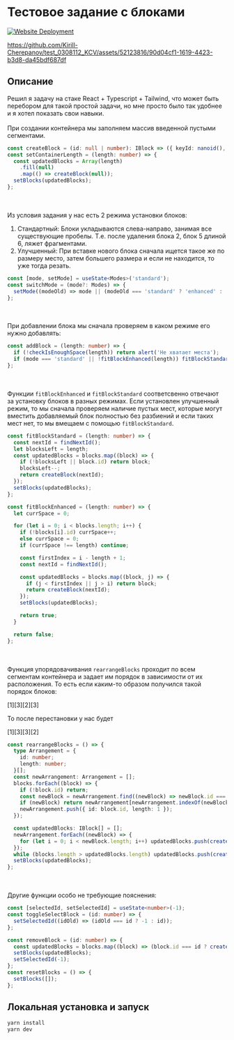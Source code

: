 # Тестовое задание с блоками

[![Website Deployment](https://img.shields.io/badge/Deploy-View%20Website-blue)](https://blocks-kirill-cherepanov.netlify.app/)

https://github.com/Kirill-Cherepanov/test_0308112_KCV/assets/52123816/90d04cf1-1619-4423-b3d8-da45bdf687df

## Описание

Решил я задачу на стаке React + Typescript + Tailwind, что может быть перебором для такой простой задачи, но мне просто было так удобнее и я хотел показать свои навыки.
\
\
При создании контейнера мы заполняем массив введенной пустыми сегментами. 
```typescript
const createBlock = (id: null | number): IBlock => ({ keyId: nanoid(), id });
const setContainerLength = (length: number) => {
  const updatedBlocks = Array(length)
    .fill(null)
    .map(() => createBlock(null));
  setBlocks(updatedBlocks);
};
```
\
\
Из условия задания у нас есть 2 режима установки блоков:
1. Стандартный: Блоки укладываются слева-направо, занимая все существующие пробелы. Т.е. после удаления блока 2, блок 5 длиной 6, ляжет фрагментами.
2. Улучшенный: При вставке нового блока сначала ищется такое же по размеру место, затем большего размера и если не находится, то уже тогда резать.
```typescript
const [mode, setMode] = useState<Modes>('standard');
const switchMode = (mode?: Modes) => {
  setMode((modeOld) => mode || (modeOld === 'standard' ? 'enhanced' : 'standard'));
};
```
\
\
При добавлении блока мы сначала проверяем в каком режиме его нужно добавлять:
```typescript
const addBlock = (length: number) => {
  if (!checkIsEnoughSpace(length)) return alert('Не хватает места');
  if (mode === 'standard' || !fitBlockEnhanced(length)) fitBlockStandard(length);
};
```
\
\
Функции `fitBlockEnhanced` и `fitBlockStandard` соответсвенно отвечают за установку блоков в разных режимах. Если установлен улучшенный режим, то мы сначала проверяем наличие пустых мест, которые могут вместить добавляемый блок полностью без разбиений и если таких мест нет, то мы вмещаем с помощью `fitBlockStandard`.  

```typescript
const fitBlockStandard = (length: number) => {
  const nextId = findNextId();
  let blocksLeft = length;
  const updatedBlocks = blocks.map((block) => {
    if (!blocksLeft || block.id) return block;
    blocksLeft--;
    return createBlock(nextId);
  });
  setBlocks(updatedBlocks);
};

const fitBlockEnhanced = (length: number) => {
  let currSpace = 0;

  for (let i = 0; i < blocks.length; i++) {
    if (!blocks[i].id) currSpace++;
    else currSpace = 0;
    if (currSpace !== length) continue;

    const firstIndex = i - length + 1;
    const nextId = findNextId();

    const updatedBlocks = blocks.map((block, j) => {
      if (j < firstIndex || j > i) return block;
      return createBlock(nextId);
    });
    setBlocks(updatedBlocks);

    return true;
  }

  return false;
};
```
\
\
Функция упорядовачивания `rearrangeBlocks` проходит по всем сегментам контейнера и задает им порядок в зависимости от их расположения. То есть если каким-то образом получился такой порядок блоков: 

[1][3][2][3]

То после перестановки у нас будет

[1][3][3][2]

```typescript
const rearrangeBlocks = () => {
  type Arrangement = {
    id: number;
    length: number;
  }[];
  const newArrangement: Arrangement = [];
  blocks.forEach((block) => {
    if (!block.id) return;
    const newBlock = newArrangement.find((newBlock) => newBlock.id === block.id);
    if (newBlock) return newArrangement[newArrangement.indexOf(newBlock)].length++;
    newArrangement.push({ id: block.id, length: 1 });
  });

  const updatedBlocks: IBlock[] = [];
  newArrangement.forEach((newBlock) => {
    for (let i = 0; i < newBlock.length; i++) updatedBlocks.push(createBlock(newBlock.id));
  });
  while (blocks.length > updatedBlocks.length) updatedBlocks.push(createBlock(null));
  setBlocks(updatedBlocks);
};
```
\
\
Другие функции особо не требующие пояснения:

```typescript
const [selectedId, setSelectedId] = useState<number>(-1);
const toggleSelectBlock = (id: number) => {
  setSelectedId((idOld) => (idOld === id ? -1 : id));
};

const removeBlock = (id: number) => {
  const updatedBlocks = blocks.map((block) => (block.id === id ? createBlock(null) : block));
  setBlocks(updatedBlocks);
  setSelectedId(-1);
};
const resetBlocks = () => {
  setBlocks([]);
};
```


## Локальная установка и запуск
```bash
yarn install
yarn dev
```

